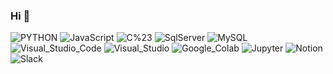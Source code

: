 ### Hi 👋

<!--
**CHOI-HC/CHOI-HC** is a ✨ _special_ ✨ repository because its `README.md` (this file) appears on your GitHub profile.

Here are some ideas to get you started:

- 🔭 I’m currently working on ...
- 🌱 I’m currently learning ...
- 👯 I’m looking to collaborate on ...
- 🤔 I’m looking for help with ...
- 💬 Ask me about ...
- 📫 How to reach me: ...
- 😄 Pronouns: ...
- ⚡ Fun fact: ...
-->
![PYTHON](https://img.shields.io/badge/-Python-3776AB?style=flat&logo=Python&logoColor=white)
![JavaScript](https://img.shields.io/badge/-JavaScript-F7DF1E?style=flat&logo=Python&logoColor=white)
![C%23](https://img.shields.io/badge/-C%23-512BD4?logo=Csharp&style=flat&logo=C%23&logoColor=white)
![SqlServer](https://img.shields.io/badge/-MicrosoftSQLServer-CC2927?style=flat&logo=Python&logoColor=white)
![MySQL](https://img.shields.io/badge/-MySQL-4479A1?style=flat&logo=MySQL&logoColor=white)<br>
![Visual_Studio_Code](https://img.shields.io/badge/-Visual_Studio_Code-007ACC?style=flat&logo=VisualStudioCode&logoColor=white)
![Visual_Studio](https://img.shields.io/badge/-Visual_Studio-5C2D91?style=flat&logo=VisualStudio&logoColor=white)
![Google_Colab](https://img.shields.io/badge/-Google_Colab-F9AB00?style=flat&logo=Googlecolab&logoColor=white)
![Jupyter](https://img.shields.io/badge/-Jupyter-F37626?style=flat&logo=Jupyter&logoColor=white)
![Notion](https://img.shields.io/badge/-Notion-000000?style=flat&logo=Notion&logoColor=white)
![Slack](https://img.shields.io/badge/-Slack-4A154B?style=flat&logo=Slack&logoColor=white)

